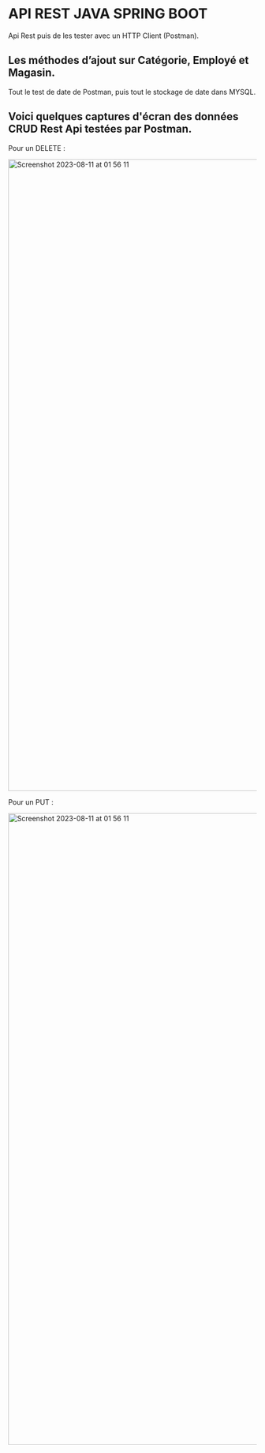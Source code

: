 # API REST JAVA SPRING BOOT

Api Rest puis de les tester
avec un HTTP Client (Postman).


## Les méthodes d’ajout sur Catégorie, Employé et Magasin.

Tout le test de date de Postman, puis tout le stockage de date dans MYSQL.


## Voici quelques captures d'écran des données CRUD Rest Api testées par Postman.

Pour un DELETE :

<img width="1280" alt="Screenshot 2023-08-11 at 01 56 11" src="https://github.com/Ayushch12/Project-Spring-java-/assets/96380226/fc3e352e-a207-4505-8582-6a44ec728a8d">

Pour un PUT :

<img width="1280" alt="Screenshot 2023-08-11 at 01 56 11" src="https://github.com/Ayushch12/Project-Spring-java-/assets/96380226/dc1996a4-bedb-4719-a134-bfb2cc419daa">
